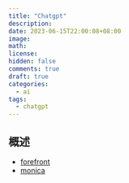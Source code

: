 ```yaml
---
title: "Chatgpt"
description:
date: 2023-06-15T22:00:08+08:00
image:
math:
license:
hidden: false
comments: true
draft: true
categories:
  - ai
tags:
  - chatgpt
---
```


## 概述

- [forefront](https://chat.forefront.ai/)
- [monica](https://www.iplaysoft.com/monica-desktop.html)
